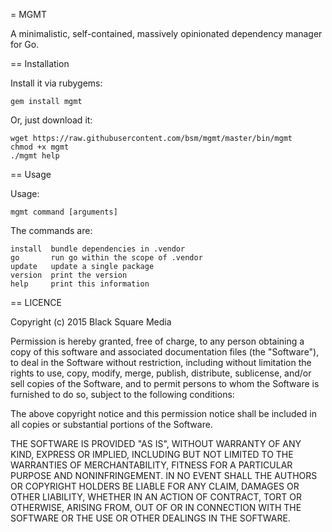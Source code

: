 = MGMT

A minimalistic, self-contained, massively opinionated dependency manager
for Go.

== Installation

Install it via rubygems:

    gem install mgmt

Or, just download it:

    wget https://raw.githubusercontent.com/bsm/mgmt/master/bin/mgmt
    chmod +x mgmt
    ./mgmt help

== Usage

Usage:

    mgmt command [arguments]

The commands are:

    install  bundle dependencies in .vendor
    go       run go within the scope of .vendor
    update   update a single package
    version  print the version
    help     print this information

== LICENCE

  Copyright (c) 2015 Black Square Media

  Permission is hereby granted, free of charge, to any person obtaining
  a copy of this software and associated documentation files (the
  "Software"), to deal in the Software without restriction, including
  without limitation the rights to use, copy, modify, merge, publish,
  distribute, sublicense, and/or sell copies of the Software, and to
  permit persons to whom the Software is furnished to do so, subject to
  the following conditions:

  The above copyright notice and this permission notice shall be
  included in all copies or substantial portions of the Software.

  THE SOFTWARE IS PROVIDED "AS IS", WITHOUT WARRANTY OF ANY KIND,
  EXPRESS OR IMPLIED, INCLUDING BUT NOT LIMITED TO THE WARRANTIES OF
  MERCHANTABILITY, FITNESS FOR A PARTICULAR PURPOSE AND
  NONINFRINGEMENT. IN NO EVENT SHALL THE AUTHORS OR COPYRIGHT HOLDERS BE
  LIABLE FOR ANY CLAIM, DAMAGES OR OTHER LIABILITY, WHETHER IN AN ACTION
  OF CONTRACT, TORT OR OTHERWISE, ARISING FROM, OUT OF OR IN CONNECTION
  WITH THE SOFTWARE OR THE USE OR OTHER DEALINGS IN THE SOFTWARE.
